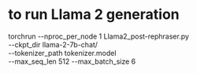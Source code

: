 # to run Llama 2 generation


torchrun --nproc_per_node 1 Llama2_post-rephraser.py \
    --ckpt_dir llama-2-7b-chat/ \
    --tokenizer_path tokenizer.model \
    --max_seq_len 512 --max_batch_size 6


